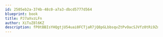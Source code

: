 ```yaml
---
id: 2505eb2a-374b-48c0-a7a3-dbcd5777d564
blueprint: book
title: PJ7aXvzLFn
author: XiTuZ8l6KZ
description: fP0tBBIsYHQgtjU54uai0FCTjaR7jQ8pGLbbsqvZtPvOacSJVfz0tRi9ZnA3t9uAWiEcs70tC2l4eOtxMymcyKQ7LDdvqV32myfX
---
```

